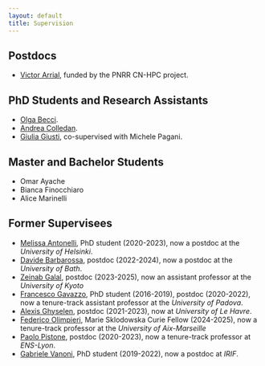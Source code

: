 ```yaml
---
layout: default
title: Supervision
---
```


<h2 class="fat-bottom">Postdocs</h2>
<ul>
<li> <a href="https://www.irif.fr/users/arrial/index">Victor Arrial</a>, funded by the PNRR CN-HPC project.</li>
</ul>
<h2 class="fat-bottom">PhD Students and Research Assistants</h2>
<ul>
<li><a href="https://www.unibo.it/sitoweb/olga.becci2/">Olga Becci</a>.</li>
<li><a href="https://www.unibo.it/sitoweb/andrea.colledan/">Andrea Colledan</a>.</li>
<li><a href="https://www.unibo.it/sitoweb/giulia.giusti7">Giulia Giusti</a>, co-supervised with Michele Pagani.</li>
</ul>
<h2 class="fat-bottom">Master and Bachelor Students</h2>
<ul>
<li> Omar Ayache</li>
<li> Bianca Finocchiaro</li>
<li> Alice Marinelli</li>
</ul>
<h2 class="fat-bottom">Former Supervisees</h2>
<ul>
<li> <a href="https://www.helsinki.fi/en/about-us/people/people-finder/melissa-antonelli-9471108">Melissa Antonelli</a>, PhD student (2020-2023), now a postdoc at the <em>University of Helsinki</em>.</li>
<li> <a href="https://davidebarbarossa12.github.io">Davide Barbarossa</a>, postdoc (2022-2024), now a postdoc at the <em>University of Bath</em>.</li>
<li> <a href="https://zgalal.github.io">Zeinab Galal</a>, postdoc (2023-2025), now an assistant professor at the <em>University of Kyoto</em></li>
<li> <a href="https://sites.google.com/view/francescogavazzo/home">Francesco Gavazzo</a>, PhD student (2016-2019), postdoc (2020-2022), now a tenure-track assistant professor at the <em>University of Padova</em>.</li>
<li> <a href="https://ghyselenalexis.github.io">Alexis Ghyselen</a>, postdoc (2021-2023), now at <em>University of Le Havre</em>.</li>
<li> <a href="https://www.federicolimpieri.it">Federico Olimpieri</a>, Marie Sklodowska Curie Fellow (2024-2025), now a tenure-track professor at the <em>University of Aix-Marseille</em></li>
<li> <a href="https://perso.ens-lyon.fr/paolo.pistone/">Paolo Pistone</a>, postdoc (2020-2023), now a tenure-track professor at <em>ENS-Lyon</em>.</li>
<li> <a href="https://vanoni.me">Gabriele Vanoni</a>, PhD student (2019-2022), now a postdoc at <em>IRIF</em>.</li>
</ul>

